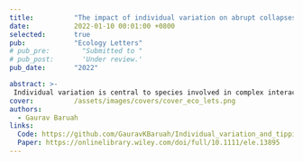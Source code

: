 ```yaml
---
title:          "The impact of individual variation on abrupt collapses in mutualistic networks"
date:           2022-01-10 00:01:00 +0800
selected:       true
pub:            "Ecology Letters"
# pub_pre:        "Submitted to "
# pub_post:       'Under review.'
pub_date:       "2022"

abstract: >-
 Individual variation is central to species involved in complex interactions with others in an ecological system. Such ecological systems could exhibit tipping points in response to changes in the environment, consequently leading to abrupt transitions to alternative, often less desirable states. However, little is known about how individual trait variation could influence the timing and occurrence of abrupt transitions. Using 101 empirical mutualistic networks, I model the eco-evolutionary dynamics of such networks in response to gradual changes in strength of co-evolutionary interactions.
cover:          /assets/images/covers/cover_eco_lets.png
authors:
  - Gaurav Baruah
links:
  Code: https://github.com/GauravKBaruah/Individual_variation_and_tipping_points
  Paper: https://onlinelibrary.wiley.com/doi/full/10.1111/ele.13895
---
```

